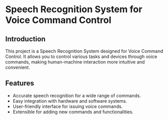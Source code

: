 # Speech Recognition System for Voice Command Control
## Introduction

This project is a Speech Recognition System designed for Voice Command Control. It allows you to control various tasks and devices through voice commands, making human-machine interaction more intuitive and convenient.

## Features

- Accurate speech recognition for a wide range of commands.
- Easy integration with hardware and software systems.
- User-friendly interface for issuing voice commands.
- Extensible for adding new commands and functionalities.
